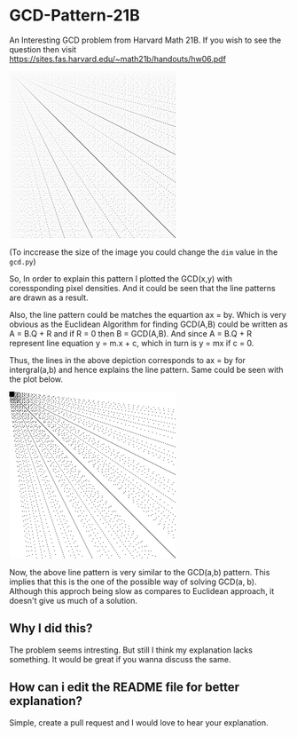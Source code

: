 # GCD-Pattern-21B
An Interesting GCD problem from Harvard Math 21B. If you wish to see the question then visit 
https://sites.fas.harvard.edu/~math21b/handouts/hw06.pdf

![alt text](https://github.com/GeVic/GCD-Pattern-21B/blob/master/gcd.png)

(To inccrease the size of the image you could change the ```dim``` value in the ```gcd.py```)

So, In order to explain this pattern I plotted the GCD(x,y) with coressponding pixel densities.
And it could be seen that the line patterns are drawn as a result. 

Also, the line pattern could be matches the equartion ax = by. Which is very obvious as the 
Euclidean Algorithm for finding GCD(A,B) could be written as A = B.Q + R and if R = 0 then B = GCD(A,B).
And since A = B.Q + R represent line equation y = m.x + c, which in turn is y = mx if c = 0.

Thus, the lines in the above depiction corresponds to ax = by for intergral(a,b) and hence explains the line pattern.
Same could be seen with the plot below.

![alt text](https://github.com/GeVic/GCD-Pattern-21B/blob/master/line.png)

Now, the above line pattern is very similar to the GCD(a,b) pattern. This implies that this is the one of the possible way 
of solving GCD(a, b). Although this approch being slow as compares to Euclidean approach, it doesn't give us much of 
a solution.

## Why I did this?
The problem seems intresting. But still I think my explanation lacks something. It would be great if you wanna discuss 
the same.

## How can i edit the README file for better explanation?
Simple, create a pull request and I would love to hear your explanation. 
